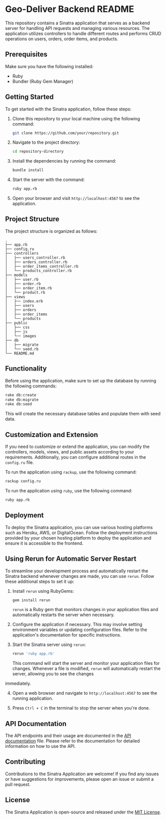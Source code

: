 # Geo-Deliver Backend README

This repository contains a Sinatra application that serves as a backend server for handling API requests and managing various resources. The application utilizes controllers to handle different routes and performs CRUD operations on users, orders, order items, and products.

## Prerequisites

Make sure you have the following installed:

- Ruby
- Bundler (Ruby Gem Manager)

## Getting Started

To get started with the Sinatra application, follow these steps:

1. Clone this repository to your local machine using the following command:

   ```bash
   git clone https://github.com/your/repository.git
   ```

2. Navigate to the project directory:

   ```bash
   cd repository-directory
   ```

3. Install the dependencies by running the command:

   ```bash
   bundle install
   ```

4. Start the server with the command:

   ```bash
   ruby app.rb
   ```

5. Open your browser and visit `http://localhost:4567` to see the application.

## Project Structure

The project structure is organized as follows:

```
.
├── app.rb
├── config.ru
├── controllers
│   ├── users_controller.rb
│   ├── orders_controller.rb
│   ├── order_items_controller.rb
│   └── products_controller.rb
├── models
│   ├── user.rb
│   ├── order.rb
│   ├── order_item.rb
│   └── product.rb
├── views
│   ├── index.erb
│   ├── users
│   ├── orders
│   ├── order_items
│   └── products
├── public
│   ├── css
│   ├── js
│   └── images
├── db
│   ├── migrate
│   └── seed.rb
└── README.md
```

## Functionality

Before using the application, make sure to set up the database by running the following commands:

```bash
rake db:create
rake db:migrate
rake db:seed
```

This will create the necessary database tables and populate them with seed data.

## Customization and Extension

If you need to customize or extend the application, you can modify the controllers, models, views, and public assets according to your requirements. Additionally, you can configure additional routes in the `config.ru` file.

To run the application using `rackup`, use the following command:

```bash
rackup config.ru
```

To run the application using `ruby`, use the following command:

```bash
ruby app.rb
```

## Deployment

To deploy the Sinatra application, you can use various hosting platforms such as Heroku, AWS, or DigitalOcean. Follow the deployment instructions provided by your chosen hosting platform to deploy the application and ensure it is accessible to the frontend.

## Using Rerun for Automatic Server Restart

To streamline your development process and automatically restart the Sinatra backend whenever changes are made, you can use `rerun`. Follow these additional steps to set it up:

1. Install `rerun` using RubyGems:

   ```bash
   gem install rerun
   ```

   `rerun` is a Ruby gem that monitors changes in your application files and automatically restarts the server when necessary.

2. Configure the application if necessary. This may involve setting environment variables or updating configuration files. Refer to the application's documentation for specific instructions.

3. Start the Sinatra server using `rerun`:

   ```bash
   rerun 'ruby app.rb'
   ```

   This command will start the server and monitor your application files for changes. Whenever a file is modified, `rerun` will automatically restart the server, allowing you to see the changes

 immediately.

4. Open a web browser and navigate to `http://localhost:4567` to see the running application.

5. Press `Ctrl + C` in the terminal to stop the server when you're done.

## API Documentation

The API endpoints and their usage are documented in the [API documentation](/docs/api.md) file. Please refer to the documentation for detailed information on how to use the API.

## Contributing

Contributions to the Sinatra Application are welcome! If you find any issues or have suggestions for improvements, please open an issue or submit a pull request.

## License

The Sinatra Application is open-source and released under the [MIT License](LICENSE).
